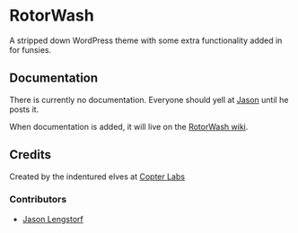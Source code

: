 RotorWash
=========

A stripped down WordPress theme with some extra functionality added 
in for funsies.

Documentation 
--------------

There is currently no documentation. Everyone should yell at [Jason](https://github.com/jlengstorf)
until he posts it.

When documentation is added, it will live on the [RotorWash wiki](https://github.com/copterlabs/rotorwash/wiki).

Credits
-------

Created by the indentured elves at [Copter Labs](http://www.copterlabs.com)

### Contributors

* [Jason Lengstorf](http://www.copterlabs.com/team/jason-lengstorf)
